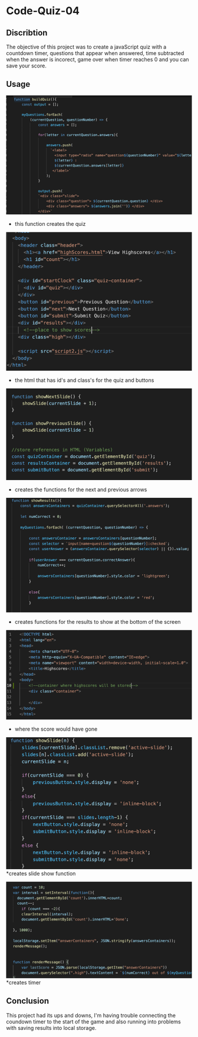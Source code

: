 # Code-Quiz-04

## Discribtion
  The objective of this project was to create a javaScript quiz with a countdown timer, questions that appear when answered, time subtracted when the answer is incorect, game over when timer reaches 0 and you can save your score. 
  
## Usage

![alt text](screens/build-quiz.png)
* this function creates the quiz


![alt text](screens/html-div.png)
* the html that has id's and class's for the quiz and buttons 


![alt text](screens/nxt:pre-func.png)
* creates the functions for the next and previous arrows


![alt text](screens/show-results-func.png)
* creates functions for the results to show at the bottom of the screen


![alt text](screens/show-score.png)
* where the score would have gone


![alt text](screens/show-slide-func.png)
*creates slide show function


![alt text](screens/timer-func.png)
*creates timer 

## Conclusion

This project had its ups and downs, I'm having trouble connecting the coundown timer to the start of the game and also running into problems with saving results into local storage. 
